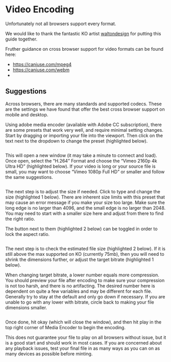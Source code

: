 # Video Encoding

Unfortunately not all browsers support every format.

We would like to thank the fantastic KO artist [waltondesign](https://knownorigin.io/waltondesign) for putting this guide together.

Fruther guidance on cross browser support for video formats can be found here:
* https://caniuse.com/mpeg4
* https://caniuse.com/webm
* 
## Suggestions

Across browsers, there are many standards and supported codecs. These are the settings we have found that offer the best cross browser support on mobile and desktop.

Using adobe media encoder (available with Adobe CC subscription), there are some presets that work very well, and require minimal setting changes. Start by dragging or importing your file into the viewport. Then click on the text next to the dropdown to change the preset (highlighted below).

<img :src="$withBase('/video-encoding/video-encoding-1.jpg')">

This will open a new window (it may take a minute to connect and load). Once open, select the “H.264” Format and choose the “Vimeo 2160p 4k Ultra HD” (highlighted below). If your video is long or your source file is small, you may want to choose “Vimeo 1080p Full HD” or smaller and follow the same suggestions.

<img :src="$withBase('/video-encoding/video-encoding-2.jpg')">

The next step is to adjust the size if needed. Click to type and change the size (highlighted 1 below). There are inherent size limits with this preset that may cause an error message if you make your size too large. Make sure the long edge is no larger than 4096, and the small edge is no larger than 2048. You may need to start with a smaller size here and adjust from there to find the right ratio. 

The button next to them (highlighted 2 below) can be toggled in order to lock the aspect ratio.

<img :src="$withBase('/video-encoding/video-encoding-3.jpg')">

The next step is to check the estimated file size (highlighted 2 below). If it is still above the max supported on KO (currently 75mb), then you will need to shrink the dimensions further, or adjust the target bitrate (highlighted 1 below).

When changing target bitrate, a lower number equals more compression. You should preview your file after encoding to make sure your compression is not too harsh, and there is no artifacting. The desired number here is dependent on quite a few variables and may be different for each file. Generally try to stay at the default and only go down if necessary. If you are unable to go with any lower with bitrate, circle back to making your file dimensions smaller.

<img :src="$withBase('/video-encoding/video-encoding-4.jpg')">

Once done, hit okay (which will close the window), and then hit play in the top right corner of Media Encoder to begin the encoding.

This does not guarantee your file to play on all browsers without issue, but it is a good start and should work in most cases. If you are concerned about any playback issues, test your final file in as many ways as you can on as many devices as possible before minting.

